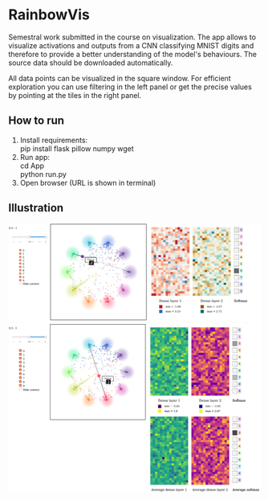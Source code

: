 # RainbowVis

Semestral work submitted in the course on visualization. The app allows to visualize activations and outputs from a CNN classifying MNIST digits and therefore to provide a better understanding of the model's behaviours. The source data should be downloaded automatically.

All data points can be visualized in the square window. For efficient exploration you can use filtering in the left panel or get the precise values by pointing at the tiles in the right panel.


## How to run
1) Install requirements:\
pip install flask pillow numpy wget
2) Run app:\
cd App\
python run.py
3) Open browser (URL is shown in terminal)


## Illustration
![Example 1](img1.png)
![Example 0](img0.png)
